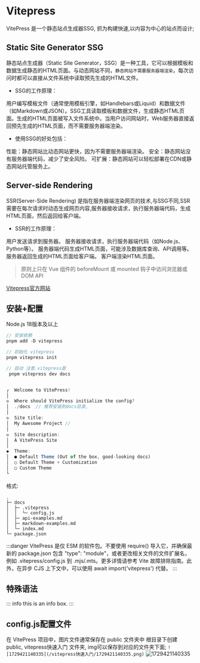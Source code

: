 # Vitepress
VitePress 是一个静态站点生成器SSG, 抓为构建快速,以内容为中心的站点而设计;



## Static Site Generator SSG

静态站点生成器（Static Site Generator，SSG）是一种工具，它可以根据模板和数据生成静态的HTML页面。与动态网站不同，`静态网站不需要服务器端渲染`，每次访问时都可以直接从文件系统中读取预先生成的HTML文件。

+ SSG的工作原理：

用户编写模板文件（通常使用模板引擎，如Handlebars或Liquid）和数据文件（如Markdown或JSON）。SSG工具读取模板和数据文件，生成静态HTML页面。生成的HTML页面被写入文件系统中。当用户访问网站时，Web服务器直接返回预先生成的HTML页面，而不需要服务器端渲染。

+ 使用SSG的好处包括：

性能：静态网站比动态网站更快，因为不需要服务器端渲染。
安全：静态网站没有服务器端代码，减少了安全风险。
可扩展：静态网站可以轻松部署在CDN或静态网站托管服务上。

## Server-side Rendering

SSR(Server-Side Rendering) 是指在服务器端渲染网页的技术,与SSG不同,SSR需要在每次请求时动态生成网页内容,服务器接收请求，执行服务器端代码，生成HTML页面，然后返回给客户端。

+ SSR的工作原理：

用户发送请求到服务器。
服务器接收请求，执行服务器端代码（如Node.js、Python等）。
服务器端代码生成HTML页面，可能涉及数据库查询、API调用等。
服务器返回生成的HTML页面给客户端。
客户端渲染HTML页面。

> 原则上只在 Vue 组件的 beforeMount 或 mounted 钩子中访问浏览器或 DOM API


[Vitepress官方网站](https://vitepress.dev/zh/guide/getting-started)
## 安装+配置

Node.js 18版本及以上
```JavaScript
// 安装依赖
pnpm add -D vitepress

// 初始化 vitepress
pnpm vitepress init

// 启动 注意.vitepress是
 pnpm vitepress dev docs


┌  Welcome to VitePress!
│
◇  Where should VitePress initialize the config?
│  ./docs  // 推荐安装到docs目录, 
│
◇  Site title:
│  My Awesome Project // 
│
◇  Site description:
│  A VitePress Site
│
◆  Theme:
│  ● Default Theme (Out of the box, good-looking docs)
│  ○ Default Theme + Customization
│  ○ Custom Theme
└
```
格式:
```
.
├─ docs
│  ├─ .vitepress
│  │  └─ config.js
│  ├─ api-examples.md
│  ├─ markdown-examples.md
│  └─ index.md
└─ package.json
```

:::danger
VitePress 是仅 ESM 的软件包。不要使用 require() 导入它，并确保最新的 package.json 包含 "type": "module"，或者更改相关文件的文件扩展名，例如 .vitepress/config.js 到 .mjs/.mts。更多详情请参考 Vite 故障排除指南。此外，在异步 CJS 上下文中，可以使用 await import('vitepress') 代替。
:::

## 特殊语法

::: info
this is an info box.
:::

## config.js配置文件
在 VitePress 项目中，图片文件通常保存在 public 文件夹中
根目录下创建 public, vitepress快速入门 文件夹, img可以保存到对应的文件夹下面;
`![1729421140335](/vitepress快速入门/1729421140335.png)`
![1729421140335](/vitepress快速入门/1729421140335.png)